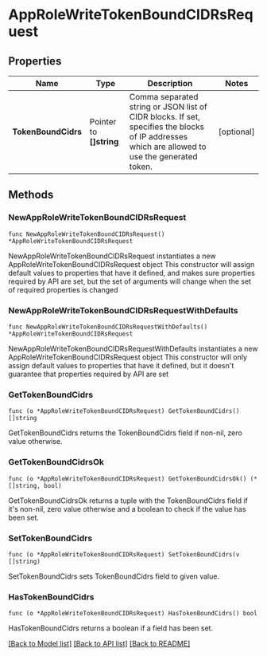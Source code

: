 # AppRoleWriteTokenBoundCIDRsRequest

## Properties

Name | Type | Description | Notes
------------ | ------------- | ------------- | -------------
**TokenBoundCidrs** | Pointer to **[]string** | Comma separated string or JSON list of CIDR blocks. If set, specifies the blocks of IP addresses which are allowed to use the generated token. | [optional] 

## Methods

### NewAppRoleWriteTokenBoundCIDRsRequest

`func NewAppRoleWriteTokenBoundCIDRsRequest() *AppRoleWriteTokenBoundCIDRsRequest`

NewAppRoleWriteTokenBoundCIDRsRequest instantiates a new AppRoleWriteTokenBoundCIDRsRequest object
This constructor will assign default values to properties that have it defined,
and makes sure properties required by API are set, but the set of arguments
will change when the set of required properties is changed

### NewAppRoleWriteTokenBoundCIDRsRequestWithDefaults

`func NewAppRoleWriteTokenBoundCIDRsRequestWithDefaults() *AppRoleWriteTokenBoundCIDRsRequest`

NewAppRoleWriteTokenBoundCIDRsRequestWithDefaults instantiates a new AppRoleWriteTokenBoundCIDRsRequest object
This constructor will only assign default values to properties that have it defined,
but it doesn't guarantee that properties required by API are set

### GetTokenBoundCidrs

`func (o *AppRoleWriteTokenBoundCIDRsRequest) GetTokenBoundCidrs() []string`

GetTokenBoundCidrs returns the TokenBoundCidrs field if non-nil, zero value otherwise.

### GetTokenBoundCidrsOk

`func (o *AppRoleWriteTokenBoundCIDRsRequest) GetTokenBoundCidrsOk() (*[]string, bool)`

GetTokenBoundCidrsOk returns a tuple with the TokenBoundCidrs field if it's non-nil, zero value otherwise
and a boolean to check if the value has been set.

### SetTokenBoundCidrs

`func (o *AppRoleWriteTokenBoundCIDRsRequest) SetTokenBoundCidrs(v []string)`

SetTokenBoundCidrs sets TokenBoundCidrs field to given value.

### HasTokenBoundCidrs

`func (o *AppRoleWriteTokenBoundCIDRsRequest) HasTokenBoundCidrs() bool`

HasTokenBoundCidrs returns a boolean if a field has been set.


[[Back to Model list]](../README.md#documentation-for-models) [[Back to API list]](../README.md#documentation-for-api-endpoints) [[Back to README]](../README.md)


